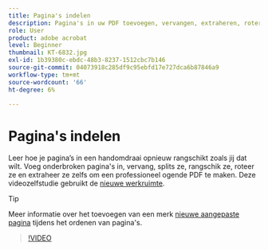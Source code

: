 ```yaml
---
title: Pagina's indelen
description: Pagina's in uw PDF toevoegen, vervangen, extraheren, roteren, verwijderen en opnieuw rangschikken
role: User
product: adobe acrobat
level: Beginner
thumbnail: KT-6832.jpg
exl-id: 1b39380c-ebdc-48b3-8237-1512cbc7b146
source-git-commit: 04073918c285df9c95ebfd17e727dca6b87846a9
workflow-type: tm+mt
source-wordcount: '66'
ht-degree: 6%

---
```


# Pagina&#39;s indelen

Leer hoe je pagina’s in een handomdraai opnieuw rangschikt zoals jij dat wilt. Voeg onderbroken pagina&#39;s in, vervang, splits ze, rangschik ze, roteer ze en extraheer ze zelfs om een professioneel ogende PDF te maken. Deze videozelfstudie gebruikt de [nieuwe werkruimte](new-workspace.md).

>[!TIP]
>
>Meer informatie over het toevoegen van een merk [nieuwe aangepaste pagina](add-custom-page.md) tijdens het ordenen van pagina&#39;s.

>[!VIDEO](https://video.tv.adobe.com/v/3409022?hidetitle=true)